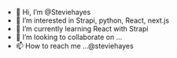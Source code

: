 - 👋 Hi, I’m @Steviehayes
- 👀 I’m interested in Strapi, python, React, next.js
- 🌱 I’m currently learning React with Strapi
- 💞️ I’m looking to collaborate on ...
- 📫 How to reach me ...@steviehayes

<!---
Steviehayes/Steviehayes is a ✨ special ✨ repository because its `README.md` (this file) appears on your GitHub profile.
You can click the Preview link to take a look at your changes.
--->
